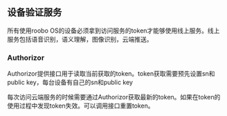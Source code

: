 ## 设备验证服务
所有使用roobo OS的设备必须拿到访问服务的token才能够使用线上服务。线上服务包括语音识别，语义理解，图像识别，云端推送。

### Authorizor
Authorizor提供接口用于读取当前获取的token。token获取需要预先设置sn和public key，每台设备有自己的sn和public key

每次访问云端服务的时候需要通过Authorizor获取最新的token。如果在token的使用过程中发现token失效。可以调用接口重置token。
